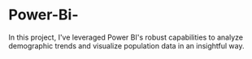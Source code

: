 # Power-Bi-
In this project, I've leveraged Power BI's robust capabilities to analyze demographic trends and visualize population data in an insightful way.
